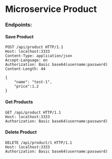 # Microservice Product

### Endpoints:

#### Save Product

````
POST /api/product HTTP/1.1
Host: localhost:3333
Content-Type: application/json
Accept-Language: en
Authorization: Basic base64(username:password)
Content-Length: 44

{
    "name": "test-1",
    "price":1.2
}
````

#### Get Products

````
GET /api/product HTTP/1.1
Host: localhost:3333
Authorization: Basic base64(username:password)
````

#### Delete Product

````
DELETE /api/product/1 HTTP/1.1
Host: localhost:3333
Authorization: Basic base64(username:password)
````